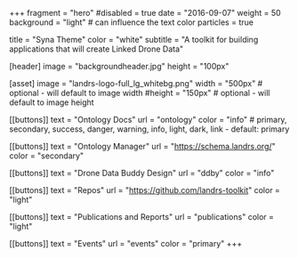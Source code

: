 +++
fragment = "hero"
#disabled = true
date = "2016-09-07"
weight = 50
background = "light" # can influence the text color
particles = true

title = "Syna Theme"
color = "white"
subtitle = "A toolkit for building applications that will create Linked Drone Data"

[header]
  image = "backgroundheader.jpg"
  height = "100px"

[asset]
  image = "landrs-logo-full_lg_whitebg.png"
  width = "500px" # optional - will default to image width
  #height = "150px" # optional - will default to image height

[[buttons]]
  text = "Ontology Docs"
  url = "ontology"
  color = "info"   # primary, secondary, success, danger, warning, info, light, dark, link - default: primary

[[buttons]]
  text = "Ontology Manager"
  url = "https://schema.landrs.org/"
  color = "secondary"


[[buttons]]
  text = "Drone Data Buddy Design"
  url = "ddby"
  color = "info"

[[buttons]]
  text = "Repos"
  url = "https://github.com/landrs-toolkit"
  color = "light"

[[buttons]]
  text = "Publications and Reports"
  url = "publications"
  color = "light"

[[buttons]]
  text = "Events"
  url = "events"
  color = "primary"
+++
